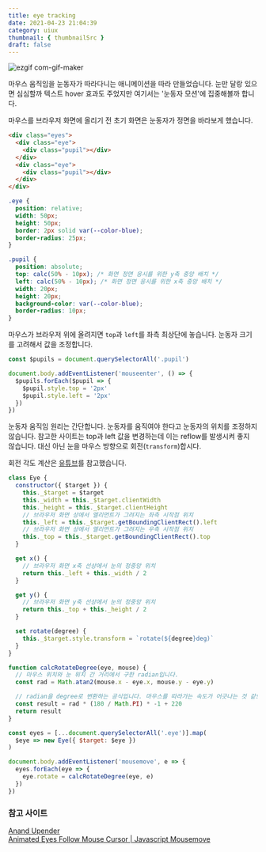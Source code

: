 ```yaml
---
title: eye tracking
date: 2021-04-23 21:04:39
category: uiux
thumbnail: { thumbnailSrc }
draft: false
---
```


![ezgif com-gif-maker](https://user-images.githubusercontent.com/47022167/115872035-4bd3be00-a47c-11eb-9d3b-63d687bfa631.gif)

마우스 움직임을 눈동자가 따라다니는 애니메이션을 따라 만들었습니다. 눈만 달랑 있으면 심심할까 텍스트 hover 효과도 주었지만 여기서는 '눈동자 모션'에 집중해볼까 합니다.

마우스를 브라우저 화면에 올리기 전 초기 화면은 눈동자가 정면을 바라보게 했습니다.

```html
<div class="eyes">
  <div class="eye">
    <div class="pupil"></div>
  </div>
  <div class="eye">
    <div class="pupil"></div>
  </div>
</div>
```

```css
.eye {
  position: relative;
  width: 50px;
  height: 50px;
  border: 2px solid var(--color-blue);
  border-radius: 25px;
}

.pupil {
  position: absolute;
  top: calc(50% - 10px); /* 화면 정면 응시를 위한 y축 중앙 배치 */
  left: calc(50% - 10px); /* 화면 정면 응시를 위한 x축 중앙 배치 */
  width: 20px;
  height: 20px;
  background-color: var(--color-blue);
  border-radius: 10px;
}
```

마우스가 브라우저 위에 올려지면 `top`과 `left`를 좌측 최상단에 놓습니다. 눈동자 크기를 고려해서 값을 조정합니다.

```js
const $pupils = document.querySelectorAll('.pupil')

document.body.addEventListener('mouseenter', () => {
  $pupils.forEach($pupil => {
    $pupil.style.top = '2px'
    $pupil.style.left = '2px'
  })
})
```

눈동자 움직임 원리는 간단합니다. 눈동자를 움직여야 한다고 눈동자의 위치를 조정하지 않습니다. 참고한 사이트는 top과 left 값을 변경하는데 이는 reflow를 발생시켜 좋지 않습니다. 대신 아닌 눈을 마우스 방향으로 회전(`transform`)합시다.

회전 각도 계산은 [유튜브](https://youtu.be/WqgKe3dcXxg)를 참고했습니다.

```js
class Eye {
  constructor({ $target }) {
    this._$target = $target
    this._width = this._$target.clientWidth
    this._height = this._$target.clientHeight
    // 브라우저 화면 상에서 엘리먼트가 그려지는 좌측 시작점 위치
    this._left = this._$target.getBoundingClientRect().left
    // 브라우저 화면 상에서 엘리먼트가 그려지는 우측 시작점 위치
    this._top = this._$target.getBoundingClientRect().top
  }

  get x() {
    // 브라우저 화면 x축 선상에서 눈의 정중앙 위치
    return this._left + this._width / 2
  }

  get y() {
    // 브라우저 화면 y축 선상에서 눈의 정중앙 위치
    return this._top + this._height / 2
  }

  set rotate(degree) {
    this._$target.style.transform = `rotate(${degree}deg)`
  }
}

function calcRotateDegree(eye, mouse) {
  // 마우스 위치와 눈 위치 간 거리에서 구한 radian입니다.
  const rad = Math.atan2(mouse.x - eye.x, mouse.y - eye.y)

  // radian을 degree로 변환하는 공식입니다. 마우스를 따라가는 속도가 어긋나는 것 같으면 220 숫자를 변경하세요!
  const result = rad * (180 / Math.PI) * -1 + 220
  return result
}

const eyes = [...document.querySelectorAll('.eye')].map(
  $eye => new Eye({ $target: $eye })
)

document.body.addEventListener('mousemove', e => {
  eyes.forEach(eye => {
    eye.rotate = calcRotateDegree(eye, e)
  })
})
```

### 참고 사이트

[Anand Upender](https://www.anandupender.com/) <br/>
[Animated Eyes Follow Mouse Cursor | Javascript Mousemove](https://youtu.be/WqgKe3dcXxg)
